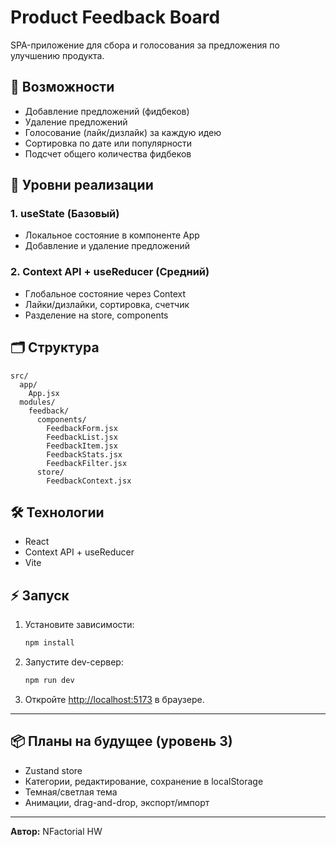 # Product Feedback Board

SPA-приложение для сбора и голосования за предложения по улучшению продукта.

## 🚀 Возможности
- Добавление предложений (фидбеков)
- Удаление предложений
- Голосование (лайк/дизлайк) за каждую идею
- Сортировка по дате или популярности
- Подсчет общего количества фидбеков

## 🧩 Уровни реализации

### 1. useState (Базовый)
- Локальное состояние в компоненте App
- Добавление и удаление предложений

### 2. Context API + useReducer (Средний)
- Глобальное состояние через Context
- Лайки/дизлайки, сортировка, счетчик
- Разделение на store, components

## 🗂 Структура
```
src/
  app/
    App.jsx
  modules/
    feedback/
      components/
        FeedbackForm.jsx
        FeedbackList.jsx
        FeedbackItem.jsx
        FeedbackStats.jsx
        FeedbackFilter.jsx
      store/
        FeedbackContext.jsx
```

## 🛠️ Технологии
- React
- Context API + useReducer
- Vite

## ⚡️ Запуск

1. Установите зависимости:
   ```bash
   npm install
   ```
2. Запустите dev-сервер:
   ```bash
   npm run dev
   ```
3. Откройте [http://localhost:5173](http://localhost:5173) в браузере.

---

## 📦 Планы на будущее (уровень 3)
- Zustand store
- Категории, редактирование, сохранение в localStorage
- Темная/светлая тема
- Анимации, drag-and-drop, экспорт/импорт

---

**Автор:** NFactorial HW
